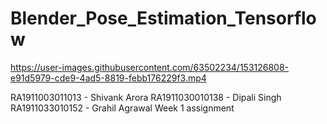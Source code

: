 # Blender_Pose_Estimation_Tensorflow



https://user-images.githubusercontent.com/63502234/153126808-e91d5979-cde9-4ad5-8819-febb176229f3.mp4

RA1911003011013 - Shivank Arora
RA1911030010138 - Dipali Singh
RA1911033010152 - Grahil Agrawal
Week 1 assignment
